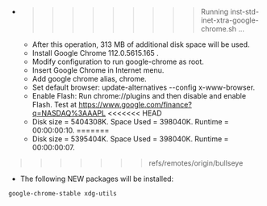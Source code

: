 * >>>>>>>>> Running inst-std-inet-xtra-google-chrome.sh ...
  * After this operation, 313 MB of additional disk space will be used.
  * Install Google Chrome 112.0.5615.165 .
  * Modify configuration to run google-chrome as root.
  * Insert Google Chrome in Internet menu.
  * Add google chrome alias, chrome.
  * Set default browser: update-alternatives --config x-www-browser.
  * Enable Flash: Run chrome://plugins and then disable and enable Flash. Test at https://www.google.com/finance?q=NASDAQ%3AAAPL
<<<<<<< HEAD
  * Disk size = 5404308K. Space Used = 398040K. Runtime = 00:00:00:10.
=======
  * Disk size = 5395404K. Space Used = 398040K. Runtime = 00:00:00:07.
>>>>>>> refs/remotes/origin/bullseye
  * The following NEW packages will be installed:
  ```bash
google-chrome-stable xdg-utils
  ```
